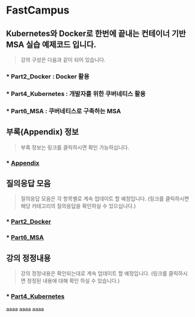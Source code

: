 # FastCampus
## Kubernetes와 Docker로 한번에 끝내는 컨테이너 기반 MSA 실습 예제코드 입니다.

> 강의 구성은 다음과 같이 되어 있습니다.
### * Part2_Docker : Docker 활용
### * Part4_Kubernetes : 개발자를 위한 쿠버네티스 활용
### * Part6_MSA : 쿠버네티스로 구축하는 MSA

## 부록(Appendix) 정보
> 부록 정보는 링크를 클릭하시면 확인 가능하십니다.
### * [Appendix](Appendix/Appendix.md)

## 질의응답 모음
> 질의응답 모음은 각 항목별로 계속 업데이트 할 예정입니다.
> (링크를 클릭하시면 해당 카테고리의 질의응답을 확인하실 수 있으십니다.)
### * [Part2_Docker](Part2_Docker/QnA.md)
### * [Part6_MSA](Part6_MSA/QnA.md)

## 강의 정정내용
> 강의 정정내용은 확인되는대로 계속 업데이트 할 예정입니다.
> (링크를 클릭하시면 정정된 내용에 대해 확인 하실 수 있습니다.)
### * [Part4_Kubernetes](Part4_Kubernetes/Correction.md)
aaaa
aaaa
aaaa
